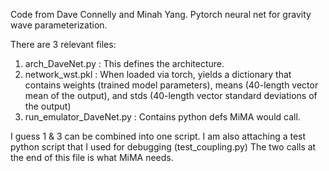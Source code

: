 Code from Dave Connelly and Minah Yang.
Pytorch neural net for gravity wave parameterization.

There are 3 relevant files:
1. arch_DaveNet.py : This defines the architecture.
2. network_wst.pkl : When loaded via torch, yields a dictionary that contains weights (trained model parameters), means (40-length vector mean of the output), and stds (40-length vector standard deviations of the output)
3. run_emulator_DaveNet.py : Contains python defs MiMA would call.

I guess 1 & 3 can be combined into one script. I am also attaching a test python script that I used for debugging (test_coupling.py) The two calls at the end of this file is what MiMA needs.
